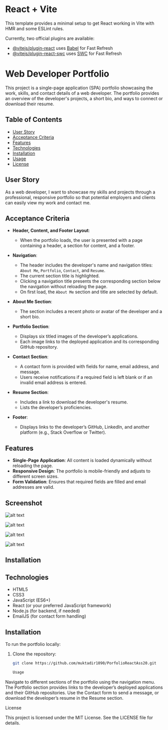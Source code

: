 # React + Vite

This template provides a minimal setup to get React working in Vite with HMR and some ESLint rules.

Currently, two official plugins are available:

- [@vitejs/plugin-react](https://github.com/vitejs/vite-plugin-react/blob/main/packages/plugin-react/README.md) uses [Babel](https://babeljs.io/) for Fast Refresh
- [@vitejs/plugin-react-swc](https://github.com/vitejs/vite-plugin-react-swc) uses [SWC](https://swc.rs/) for Fast Refresh
# Web Developer Portfolio

This project is a single-page application (SPA) portfolio showcasing the work, skills, and contact details of a web developer. The portfolio provides an overview of the developer's projects, a short bio, and ways to connect or download their resume.

## Table of Contents
- [User Story](#user-story)
- [Acceptance Criteria](#acceptance-criteria)
- [Features](#features)
- [Technologies](#technologies)
- [Installation](#installation)
- [Usage](#usage)
- [License](#license)

## User Story

As a web developer, I want to showcase my skills and projects through a professional, responsive portfolio so that potential employers and clients can easily view my work and contact me.

## Acceptance Criteria

- **Header, Content, and Footer Layout**: 
  - When the portfolio loads, the user is presented with a page containing a header, a section for content, and a footer.

- **Navigation**: 
  - The header includes the developer's name and navigation titles: `About Me`, `Portfolio`, `Contact`, and `Resume`.
  - The current section title is highlighted.
  - Clicking a navigation title presents the corresponding section below the navigation without reloading the page.
  - On first load, the `About Me` section and title are selected by default.

- **About Me Section**: 
  - The section includes a recent photo or avatar of the developer and a short bio.

- **Portfolio Section**: 
  - Displays six titled images of the developer’s applications.
  - Each image links to the deployed application and its corresponding GitHub repository.

- **Contact Section**: 
  - A contact form is provided with fields for name, email address, and message.
  - Users receive notifications if a required field is left blank or if an invalid email address is entered.

- **Resume Section**: 
  - Includes a link to download the developer's resume.
  - Lists the developer’s proficiencies.

- **Footer**: 
  - Displays links to the developer’s GitHub, LinkedIn, and another platform (e.g., Stack Overflow or Twitter).

## Features

- **Single-Page Application**: All content is loaded dynamically without reloading the page.
- **Responsive Design**: The portfolio is mobile-friendly and adjusts to different screen sizes.
- **Form Validation**: Ensures that required fields are filled and email addresses are valid.


## Screenshot 

![alt text](<Screenshot 2024-10-05 at 11.22.30 AM.png>)

![alt text](<Screenshot 2024-10-05 at 11.22.47 AM.png>)

![alt text](<Screenshot 2024-10-05 at 11.22.59 AM.png>)

![alt text](<Screenshot 2024-10-05 at 11.23.20 AM.png>)


## Installation


## Technologies

- HTML5
- CSS3
- JavaScript (ES6+)
- React (or your preferred JavaScript framework)
- Node.js (for backend, if needed)
- EmailJS (for contact form handling)

## Installation

To run the portfolio locally:

1. Clone the repository:
   ```bash
   git clone https://github.com/muktadir1090/PorfolioReactAss20.git
   
   Usage

Navigate to different sections of the portfolio using the navigation menu. The Portfolio section provides links to the developer’s deployed applications and their GitHub repositories. Use the Contact form to send a message, or download the developer’s resume in the Resume section.

License

This project is licensed under the MIT License. See the LICENSE file for details.